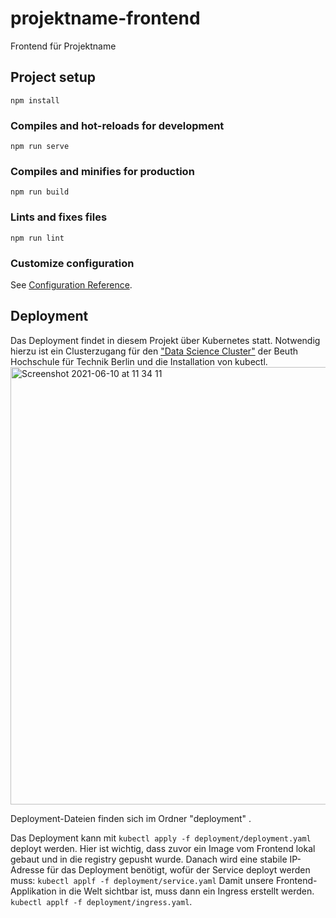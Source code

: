 # projektname-frontend
Frontend für Projektname
## Project setup
```
npm install
```

### Compiles and hot-reloads for development
```
npm run serve
```

### Compiles and minifies for production
```
npm run build
```

### Lints and fixes files
```
npm run lint
```

### Customize configuration
See [Configuration Reference](https://cli.vuejs.org/config/).


## Deployment
Das Deployment findet in diesem Projekt über Kubernetes statt. Notwendig hierzu ist ein Clusterzugang für den ["Data Science Cluster"](https://labor.beuth-hochschule.de/ris/data-science-cluster/) der Beuth Hochschule für Technik Berlin und die Installation von kubectl.
<img width="700" alt="Screenshot 2021-06-10 at 11 34 11" src="https://user-images.githubusercontent.com/53577336/121501742-caaa9900-c9df-11eb-8a22-1a11a3fa212f.png">

Deployment-Dateien finden sich im Ordner "deployment" .


Das Deployment kann mit `kubectl apply -f deployment/deployment.yaml` deployt werden. Hier ist wichtig, dass zuvor ein Image vom Frontend lokal gebaut und in die registry gepusht wurde.
Danach wird eine stabile IP-Adresse für das Deployment benötigt, wofür der Service deployt werden muss: `kubectl applf -f deployment/service.yaml`
Damit unsere Frontend-Applikation in die Welt sichtbar ist, muss dann ein Ingress erstellt werden. `kubectl applf -f deployment/ingress.yaml`. 
